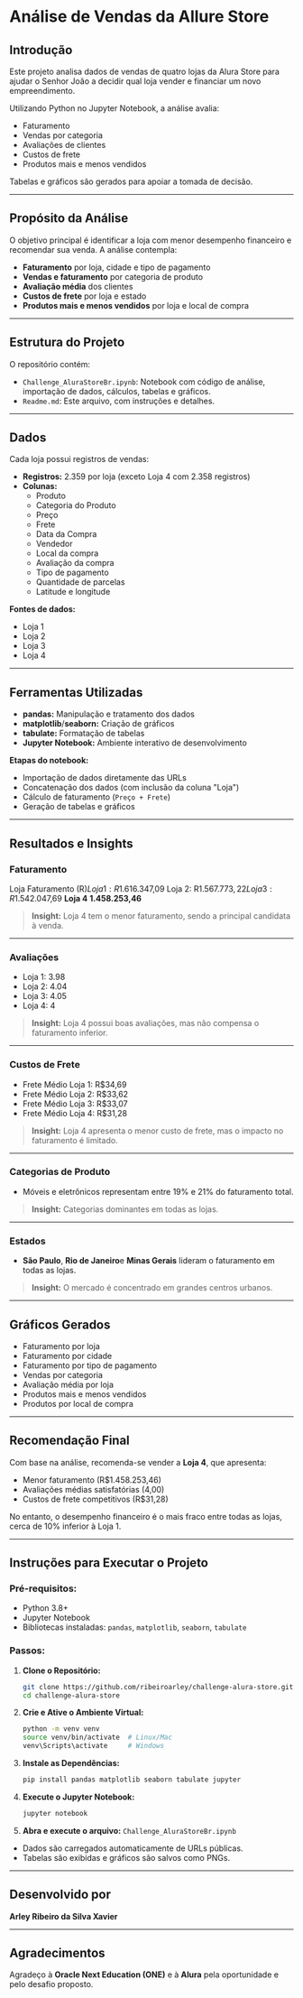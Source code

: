 # Análise de Vendas da Allure Store

## Introdução
Este projeto analisa dados de vendas de quatro lojas da Alura Store para ajudar o Senhor João a decidir qual loja vender e financiar um novo empreendimento. 

Utilizando Python no Jupyter Notebook, a análise avalia:

- Faturamento
- Vendas por categoria
- Avaliações de clientes
- Custos de frete
- Produtos mais e menos vendidos  

Tabelas e gráficos são gerados para apoiar a tomada de decisão.

---

## Propósito da Análise
O objetivo principal é identificar a loja com menor desempenho financeiro e recomendar sua venda. A análise contempla:

- **Faturamento** por loja, cidade e tipo de pagamento
- **Vendas e faturamento** por categoria de produto
- **Avaliação média** dos clientes
- **Custos de frete** por loja e estado
- **Produtos mais e menos vendidos** por loja e local de compra

---

## Estrutura do Projeto

O repositório contém:

- `Challenge_AluraStoreBr.ipynb`: Notebook com código de análise, importação de dados, cálculos, tabelas e gráficos.
- `Readme.md`: Este arquivo, com instruções e detalhes.

---

## Dados

Cada loja possui registros de vendas:

- **Registros:** 2.359 por loja (exceto Loja 4 com 2.358 registros)
- **Colunas:**
  - Produto
  - Categoria do Produto
  - Preço
  - Frete
  - Data da Compra
  - Vendedor
  - Local da compra
  - Avaliação da compra
  - Tipo de pagamento
  - Quantidade de parcelas
  - Latitude e longitude

**Fontes de dados:**  
- Loja 1
- Loja 2
- Loja 3
- Loja 4

---

## Ferramentas Utilizadas

- **pandas:** Manipulação e tratamento dos dados
- **matplotlib**/**seaborn:** Criação de gráficos
- **tabulate:** Formatação de tabelas
- **Jupyter Notebook:** Ambiente interativo de desenvolvimento

**Etapas do notebook:**

- Importação de dados diretamente das URLs
- Concatenação dos dados (com inclusão da coluna "Loja")
- Cálculo de faturamento (`Preço + Frete`)
- Geração de tabelas e gráficos

---

## Resultados e Insights

### Faturamento
Loja  Faturamento (R$) 
Loja 1: R$1.616.347,09
Loja 2: R$1.567.773,22
Loja 3: R$1.542.047,69
**Loja 4** **1.458.253,46**

> **Insight:** Loja 4 tem o menor faturamento, sendo a principal candidata à venda.

---

### Avaliações

- Loja 1: 3.98
- Loja 2: 4.04
- Loja 3: 4.05
- Loja 4: 4


> **Insight:** Loja 4 possui boas avaliações, mas não compensa o faturamento inferior.

---

### Custos de Frete

- Frete Médio Loja 1: R$34,69
- Frete Médio Loja 2: R$33,62
- Frete Médio Loja 3: R$33,07
- Frete Médio Loja 4: R$31,28

> **Insight:** Loja 4 apresenta o menor custo de frete, mas o impacto no faturamento é limitado.

---

### Categorias de Produto
- Móveis e eletrônicos representam entre 19% e 21% do faturamento total.

> **Insight:** Categorias dominantes em todas as lojas.

---

### Estados
- **São Paulo**, **Rio de Janeiro**e **Minas Gerais** lideram o faturamento em todas as lojas.

> **Insight:** O mercado é concentrado em grandes centros urbanos.

---

## Gráficos Gerados

- Faturamento por loja
- Faturamento por cidade
- Faturamento por tipo de pagamento
- Vendas por categoria
- Avaliação média por loja
- Produtos mais e menos vendidos
- Produtos por local de compra

---

## Recomendação Final
Com base na análise, recomenda-se vender a **Loja 4**, que apresenta:

- Menor faturamento (R$1.458.253,46)
- Avaliações médias satisfatórias (4,00)
- Custos de frete competitivos (R$31,28)

No entanto, o desempenho financeiro é o mais fraco entre todas as lojas, cerca de 10% inferior à Loja 1.

---

## Instruções para Executar o Projeto

### Pré-requisitos:

- Python 3.8+
- Jupyter Notebook
- Bibliotecas instaladas: `pandas`, `matplotlib`, `seaborn`, `tabulate`

### Passos:

1. **Clone o Repositório:**
   ```bash
   git clone https://github.com/ribeiroarley/challenge-alura-store.git
   cd challenge-alura-store
   ```

2. **Crie e Ative o Ambiente Virtual:**
   ```bash
   python -m venv venv
   source venv/bin/activate  # Linux/Mac
   venv\Scripts\activate     # Windows
   ```

3. **Instale as Dependências:**
   ```bash
   pip install pandas matplotlib seaborn tabulate jupyter
   ```

4. **Execute o Jupyter Notebook:**
   ```bash
   jupyter notebook
   ```

5. **Abra e execute o arquivo:** `Challenge_AluraStoreBr.ipynb`

- Dados são carregados automaticamente de URLs públicas.
- Tabelas são exibidas e gráficos são salvos como PNGs.

---

## Desenvolvido por
**Arley Ribeiro da Silva Xavier**

---

## Agradecimentos
Agradeço à **Oracle Next Education (ONE)** e à **Alura** pela oportunidade e pelo desafio proposto.